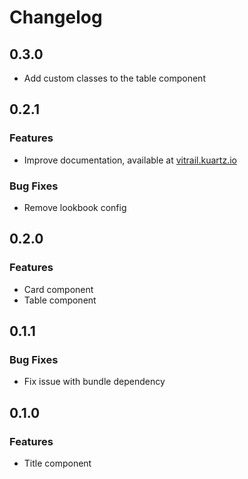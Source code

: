 # Changelog

## 0.3.0

* Add custom classes to the table component

## 0.2.1

### Features

* Improve documentation, available at [vitrail.kuartz.io](https://vitrail.kuartz.io/)

### Bug Fixes

* Remove lookbook config

## 0.2.0

### Features

* Card component
* Table component

## 0.1.1

### Bug Fixes

* Fix issue with bundle dependency

## 0.1.0

### Features

* Title component
